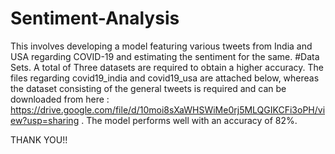# Sentiment-Analysis
This involves developing a model featuring various tweets from India and USA regarding COVID-19 and estimating the sentiment for the same.
#Data Sets.
A total of Three datasets are required to obtain a higher accuracy. The files regarding covid19_india and covid19_usa are attached below, whereas the dataset consisting of the general tweets is required and can be downloaded from here : https://drive.google.com/file/d/10moi8sXaWHSWiMe0rj5MLQGIKCFi3oPH/view?usp=sharing .
The model performs well with an accuracy of 82%.

THANK YOU!!

